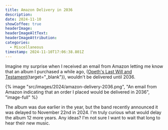 ```yaml
---
title: Amazon Delivery in 2036
description: 
date: 2024-11-10
showCoffee: true
headerImage: 
headerImageAltText: 
headerImageAttribution: 
categories:
  - Miscellaneous
timestamp: 2024-11-10T17:06:38.801Z
---
```


Imagine my surprise when I received an email from Amazon letting me know that an album I purchased a while ago, ([Opeth's Last Will and Testament](https://amazon.com/LAST-WILL-TESTAMENT-OPETH/dp/B0DBSY58RZ){target="_blank"}), wouldn't be delivered until 2036.

{% image "src/images/2024/amazon-delivery-2036.png", "An email from Amazon indicating that an order I placed would be delivered in 2036", "image-full" %}

The album was due earlier in the year, but the band recently announced it was delayed to November 22nd in 2024.  I'm truly curious what would delay the album 12 more years. Any ideas?  I'm not sure I want to wait that long to hear their new music. 
